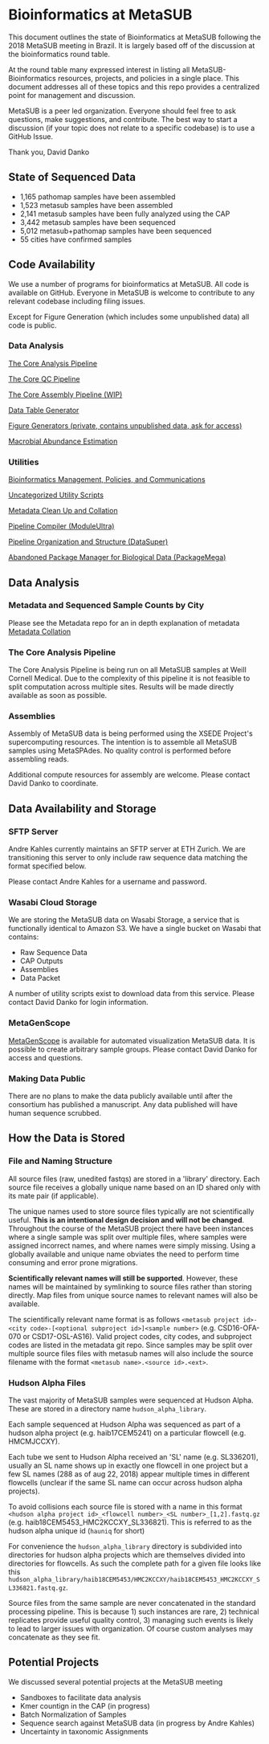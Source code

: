 # Bioinformatics at MetaSUB

This document outlines the state of Bioinformatics at MetaSUB following the 2018 MetaSUB meeting in Brazil. It is largely based off of the discussion at the bioinformatics round table. 

At the round table many expressed interest in listing all MetaSUB-Bioinformatics resources, projects, and policies in a single place. This document addresses all of these topics and this repo provides a centralized point for management and discussion.

MetaSUB is a peer led organization. Everyone should feel free to ask questions, make suggestions, and contribute. The best way to start a discussion (if your topic does not relate to a specific codebase) is to use a GitHub Issue.

Thank you,
David Danko 

## State of Sequenced Data

- 1,165 pathomap samples have been assembled
- 1,523 metasub samples have been assembled
- 2,141 metasub samples have been fully analyzed using the CAP
- 3,442 metasub samples have been sequenced
- 5,012 metasub+pathomap samples have been sequenced
- 55 cities have confirmed samples

## Code Availability

We use a number of programs for bioinformatics at MetaSUB. All code is available on GitHub. Everyone in MetaSUB is welcome to contribute to any relevant codebase including filing issues.

Except for Figure Generation (which includes some unpublished data) all code is public.

### Data Analysis

[The Core Analysis Pipeline](https://github.com/MetaSUB/MetaSUB_CAP)

[The Core QC Pipeline](https://github.com/MetaSUB/MetaSUB_QC_Pipeline)

[The Core Assembly Pipeline (WIP)](https://github.com/MetaSUB/MetaSUB_assembly_CAP)

[Data Table Generator](https://github.com/dcdanko/capalyzer)

[Figure Generators (private, contains unpublished data, ask for access)](https://github.com/dcdanko/metasub-packetizer)

[Macrobial Abundance Estimation](https://github.com/MetaSUB/macrobial-genomes)

### Utilities

[Bioinformatics Management, Policies, and Communications](https://github.com/MetaSUB/bioinformatics_management)

[Uncategorized Utility Scripts](https://github.com/MetaSUB/metasub_utils)

[Metadata Clean Up and Collation](https://github.com/dcdanko/MetaSUB-metadata)

[Pipeline Compiler (ModuleUltra)](https://github.com/dcdanko/ModuleUltra)

[Pipeline Organization and Structure (DataSuper)](https://github.com/dcdanko/DataSuper)

[Abandoned Package Manager for Biological Data (PackageMega)](https://github.com/dcdanko/PackageMega)

## Data Analysis

### Metadata and Sequenced Sample Counts by City

Please see the Metadata repo for an in depth explanation of metadata [Metadata Collation](https://github.com/dcdanko/MetaSUB-metadata)
### The Core Analysis Pipeline

The Core Analysis Pipeline is being run on all MetaSUB samples at Weill Cornell Medical. Due to the complexity of this pipeline it is not feasible to split computation across multiple sites. Results will be made directly available as soon as possible.

### Assemblies

Assembly of MetaSUB data is being performed using the XSEDE Project's supercomputing resources. The intention is to assemble all MetaSUB samples using MetaSPAdes. No quality control is performed before assembling reads.

Additional compute resources for assembly are welcome. Please contact David Danko to coordinate.

## Data Availability and Storage

### SFTP Server

Andre Kahles currently maintains an SFTP server at ETH Zurich. We are transitioning this server to only include raw sequence data matching the format specified below.

Please contact Andre Kahles for a username and password.

### Wasabi Cloud Storage

We are storing the MetaSUB data on Wasabi Storage, a service that is functionally identical to Amazon S3. We have a single bucket on Wasabi that contains:

- Raw Sequence Data
- CAP Outputs
- Assemblies
- Data Packet

A number of utility scripts exist to download data from this service. Please contact David Danko for login information.

### MetaGenScope

[MetaGenScope](www.metagenscope.com) is available for automated visualization MetaSUB data. It is possible to create arbitrary sample groups. Please contact David Danko for access and questions.

### Making Data Public

There are no plans to make the data publicly available until after the consortium has published a manuscript. Any data published will have human sequence scrubbed. 

## How the Data is Stored

### File and Naming Structure

All source files (raw, unedited fastqs) are stored in a 'library' directory. Each source file receives a globally unique name based on an ID shared only with its mate pair (if applicable). 

The unique names used to store source files typically are not scientifically useful. __This is an intentional design decision and will not be changed__. Throughout the course of the MetaSUB project there have been instances where a single sample was split over multiple files, where samples were assigned incorrect names, and where names were simply missing. Using a globally available and unique name obviates the need to perform time consuming and error prone migrations.

__Scientifically relevant names will still be supported__. However, these names will be maintained by symlinking to source files rather than storing directly. Map files from unique source names to relevant names will also be available.

The scientifically relevant name format is as follows `<metasub project id>-<city code>-[<optional subproject id>]<sample number>` (e.g. CSD16-OFA-070 or CSD17-OSL-AS16). Valid project codes, city codes, and subproject codes are listed in the metadata git repo. Since samples may be split over multiple source files files with metasub names will also include the source filename with the format `<metasub name>.<source id>.<ext>`.

### Hudson Alpha Files

The vast majority of MetaSUB samples were sequenced at Hudson Alpha. These are stored in a directory name `hudson_alpha_library`.

Each sample sequenced at Hudson Alpha was sequenced as part of a hudson alpha project (e.g. haib17CEM5241) on a particular flowcell (e.g. HMCMJCCXY). 

Each tube we sent to Hudson Alpha received an 'SL' name (e.g. SL336201), usually an SL name shows up in exactly one flowcell in one project but a few SL names (288 as of aug 22, 2018) appear multiple times in different flowcells (unclear if the same SL name can occur across hudson alpha projects).

To avoid collisions each source file is stored with a name in this format `<hudson alpha project id>_<flowcell number>_<SL number>_[1,2].fastq.gz` (e.g. haib18CEM5453_HMC2KCCXY_SL336821). This is referred to as the hudson alpha unique id (`hauniq` for short)

For convenience the `hudson_alpha_library` directory is subdivided into directories for hudson alpha projects which are themselves divided into directories for flowcells. As such the complete path for a given file looks like this `hudson_alpha_library/haib18CEM5453/HMC2KCCXY/haib18CEM5453_HMC2KCCXY_SL336821.fastq.gz`.

Source files from the same sample are never concatenated in the standard processing pipeline. This is because 1) such instances are rare, 2) technical replicates provide useful quality control, 3) managing such events is likely to lead to larger issues with organization. Of course custom analyses may concatenate as they see fit.

## Potential Projects

We discussed several potential projects at the MetaSUB meeting
- Sandboxes to facilitate data analysis
- Kmer countign in the CAP (in progress)
- Batch Normalization of Samples
- Sequence search against MetaSUB data (in progress by Andre Kahles)
- Uncertainty in taxonomic Assignments
